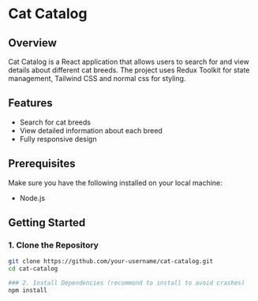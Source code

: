 # Cat Catalog

## Overview

Cat Catalog is a React application that allows users to search for and view details about different cat breeds. The project uses Redux Toolkit for state management, Tailwind CSS and normal css for styling.

## Features

- Search for cat breeds
- View detailed information about each breed
- Fully responsive design

## Prerequisites

Make sure you have the following installed on your local machine:

- Node.js

## Getting Started

### 1. Clone the Repository

```bash
git clone https://github.com/your-username/cat-catalog.git
cd cat-catalog

### 2. Install Dependencies (recommond to install to avoid crashes)
npm install
